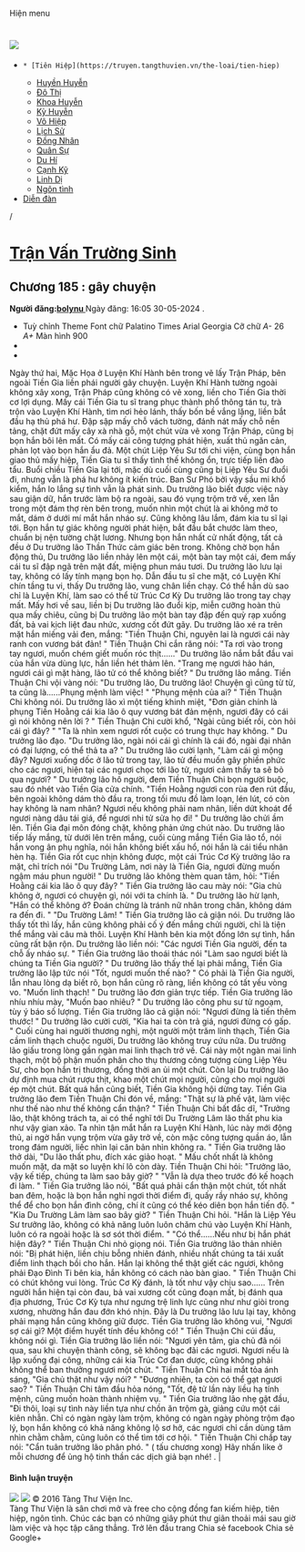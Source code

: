 Hiện menu
# [ ![](https://truyen.tangthuvien.vn/images/logo-web-gray.png) ](https://truyen.tangthuvien.vn "doc truyen")
  *     * [Tiên Hiệp](https://truyen.tangthuvien.vn/the-loai/tien-hiep)
    * [Huyền Huyễn](https://truyen.tangthuvien.vn/the-loai/huyen-huyen)
    * [Đô Thị](https://truyen.tangthuvien.vn/the-loai/do-thi)
    * [Khoa Huyễn](https://truyen.tangthuvien.vn/the-loai/khoa-huyen)
    * [Kỳ Huyễn](https://truyen.tangthuvien.vn/the-loai/ky-huyen)
    * [Võ Hiệp](https://truyen.tangthuvien.vn/the-loai/vo-hiep)
    * [Lịch Sử](https://truyen.tangthuvien.vn/the-loai/lich-su)
    * [Đồng Nhân](https://truyen.tangthuvien.vn/the-loai/dong-nhan)
    * [Quân Sự](https://truyen.tangthuvien.vn/the-loai/quan-su)
    * [Du Hí](https://truyen.tangthuvien.vn/the-loai/du-hi)
    * [Cạnh Kỹ](https://truyen.tangthuvien.vn/the-loai/canh-ky)
    * [Linh Dị](https://truyen.tangthuvien.vn/the-loai/linh-di)
    * [Ngôn tình](https://ngontinh.tangthuvien.vn/)
  * [Diễn đàn](http://tangthuvien.vn/forum)


/
# [Trận Vấn Trường Sinh](https://truyen.tangthuvien.vn/doc-truyen/tran-van-truong-sinh "Trận Vấn Trường Sinh")
## Chương 185 : gây chuyện
**Người đăng:[bolynu ](https://truyen.tangthuvien.vn/converter/bolynu)**
Ngày đăng: 16:05 30-05-2024
. 
  * Tuỳ chỉnh
Theme
Font chữ
Palatino Times Arial Georgia
Cỡ chữ
_A-_ 26 _A+_
Màn hình
900
  * [](https://truyen.tangthuvien.vn/doc-truyen/tran-van-truong-sinh/chuong-185#list-comment "Bình luận")
  * [](https://truyen.tangthuvien.vn/nap-xu "Nạp tiền")


Ngày thứ hai, Mặc Họa ở Luyện Khí Hành bên trong vẽ lấy Trận Pháp, bên ngoài Tiền Gia liền phái người gây chuyện. Luyện Khí Hành tường ngoài không xây xong, Trận Pháp cũng không có vẽ xong, liền cho Tiền Gia thời cơ lợi dụng. Mấy cái Tiền Gia tu sĩ trang phục thành phổ thông tán tu, trà trộn vào Luyện Khí Hành, tìm nơi hẻo lánh, thấy bốn bề vắng lặng, liền bắt đầu hạ thủ phá hư. Đập sập mấy chỗ vách tường, đánh nát mấy chỗ nền tảng, chặt đứt mấy cây xà nhà gỗ, một chút vừa vẽ xong Trận Pháp, cũng bị bọn hắn bôi lên mất. Có mấy cái công tượng phát hiện, xuất thủ ngăn cản, phản lọt vào bọn hắn ẩu đả. Một chút Liệp Yêu Sư tới chi viện, cùng bọn hắn giao thủ mấy hiệp, Tiền Gia tu sĩ thấy tình thế không ổn, trực tiếp liền đào tẩu. Buổi chiều Tiền Gia lại tới, mặc dù cuối cùng cũng bị Liệp Yêu Sư đuổi đi, nhưng vẫn là phá hư không ít kiến trúc. Ban Sư Phó bởi vậy sầu mi khổ kiểm, hắn lo lắng sự tình vẫn là phát sinh. Du trưởng lão biết được việc này sau giận dữ, hắn trước làm bộ ra ngoài, sau đó vụng trộm trở về, xen lẫn trong một đám thợ rèn bên trong, muốn nhìn một chút là ai không mở to mắt, dám ở dưới mí mắt hắn nháo sự. Cũng không lâu lắm, đám kia tu sĩ lại tới. Bọn hắn tự giác không người phát hiện, bắt đầu bắt chước làm theo, chuẩn bị nện tường chặt lương. Nhưng bọn hắn nhất cử nhất động, tất cả đều ở Du trưởng lão Thần Thức cảm giác bên trong. Không chờ bọn hắn động thủ, Du trưởng lão liền nhảy lên một cái, một bàn tay một cái, đem mấy cái tu sĩ đập ngã trên mặt đất, miệng phun máu tươi. Du trưởng lão lưu lại tay, không có lấy tính mạng bọn họ. Dẫn đầu tu sĩ che mặt, có Luyện Khí chín tầng tu vi, thấy Du trưởng lão, vung chân liền chạy. Có thể hắn dù sao chỉ là Luyện Khí, làm sao có thể từ Trúc Cơ Kỳ Du trưởng lão trong tay chạy mất. Mấy hơi về sau, liền bị Du trưởng lão đuổi kịp, miễn cưỡng hoàn thủ qua mấy chiêu, cũng bị Du trưởng lão một bàn tay đập đến quỳ rạp xuống đất, bả vai kịch liệt đau nhức, xương cốt đứt gãy. Du trưởng lão xé ra trên mặt hắn miếng vải đen, mắng: "Tiền Thuận Chi, nguyên lai là ngươi cái này ranh con vương bát đản! " Tiền Thuận Chi cắn răng nói: "Ta rơi vào trong tay ngươi, muốn chém giết muốn róc thịt......" Du trưởng lão nắm bắt đầu vai của hắn vừa dùng lực, hắn liền hét thảm lên. "Trang mẹ ngươi hảo hán, ngươi cái gì mặt hàng, lão tử có thể không biết? " Du trưởng lão mắng. Tiền Thuận Chi vội vàng nói: "Du trưởng lão, Du trưởng lão! Chuyện gì cũng từ từ, ta cũng là......Phụng mệnh làm việc! " "Phụng mệnh của ai? " Tiền Thuận Chi không nói. Du trưởng lão xì một tiếng khinh miệt, "Đơn giản chính là phụng Tiền Hoằng cái kia lão ô quy vương bát đản mệnh, ngươi đây có cái gì nói không nên lời ? " Tiền Thuận Chi cười khổ, "Ngài cũng biết rồi, còn hỏi cái gì đây? " "Ta là nhìn xem ngươi rốt cuộc có trung thực hay không. " Du trưởng lão đạo. "Du trưởng lão, ngài nói cái gì chính là cái đó, ngài đại nhân có đại lượng, có thể thả ta a? " Du trưởng lão cười lạnh, "Làm cái gì mộng đây? Ngươi xuống dốc ở lão tử trong tay, lão tử đều muốn gây phiền phức cho các ngươi, hiện tại các ngươi chọc tới lão tử, ngươi cảm thấy ta sẽ bỏ qua ngươi? " Du trưởng lão hô người, đem Tiền Thuận Chi bọn người buộc, sau đó nhét vào Tiền Gia cửa chính. "Tiền Hoằng ngươi con rùa đen rút đầu, bên ngoài không dám thò đầu ra, trong tối mưu đồ làm loạn, lén lút, có còn hay không là nam nhân? Ngươi nếu không phải nam nhân, liền dứt khoát để ngươi nàng dâu tái giá, để ngươi nhi tử sửa họ đi! " Du trưởng lão chửi ầm lên. Tiền Gia đại môn đóng chặt, không phản ứng chút nào. Du trưởng lão tiếp lấy mắng, từ dưới lên trên mắng, cuối cùng mắng Tiền Gia lão tổ, nói hắn vong ân phụ nghĩa, nói hắn không biết xấu hổ, nói hắn là cái tiểu nhân hèn hạ. Tiền Gia rốt cục nhịn không được, một cái Trúc Cơ Kỳ trưởng lão ra mặt, chỉ trích nói "Du Trường Lâm, nơi này là Tiền Gia, ngươi đừng muốn ngậm máu phun người! " Du trưởng lão không thèm quan tâm, hỏi: "Tiền Hoằng cái kia lão ô quy đây? " Tiền Gia trưởng lão cau mày nói: "Gia chủ không ở, ngươi có chuyện gì, nói với ta chính là. " Du trưởng lão hừ lạnh, "Hắn có thể không ở? Đoán chừng là tránh nữ nhân trong chăn, không dám ra đến đi. " "Du Trường Lâm! " Tiền Gia trưởng lão cả giận nói. Du trưởng lão thấy tốt thì lấy, hắn cũng không phải cố ý đến mắng chửi người, chỉ là tiện thể mắng vài câu mà thôi. Luyện Khí Hành bên kia một đống lớn sự tình, hắn cũng rất bận rộn. Du trưởng lão liền nói: "Các ngươi Tiền Gia người, đến ta chỗ ấy nháo sự. " Tiền Gia trưởng lão thoái thác nói "Làm sao ngươi biết là chúng ta Tiền Gia người? " Du trưởng lão thấy thế lại phải mắng, Tiền Gia trưởng lão lập tức nói "Tốt, ngươi muốn thế nào? " Có phải là Tiền Gia người, lẫn nhau lòng dạ biết rõ, bọn hắn cũng rõ ràng, liền không có tất yếu vòng vo. "Muốn linh thạch! " Du trưởng lão đơn giản trực tiếp. Tiền Gia trưởng lão nhíu nhíu mày, "Muốn bao nhiêu? " Du trưởng lão công phu sư tử ngoạm, tùy ý báo số lượng. Tiền Gia trưởng lão cả giận nói: "Ngươi đừng là tiến thêm thước! " Du trưởng lão cười cười, "Kia hai ta còn trả giá, ngươi đừng có gấp. " Cuối cùng hai người thương nghị, một người một trăm linh thạch, Tiền Gia cầm linh thạch chuộc người, Du trưởng lão không truy cứu nữa. Du trưởng lão giấu trong lòng gần ngàn mai linh thạch trở về. Cái này một ngàn mai linh thạch, một bộ phận muốn phân cho thụ thương công tượng cùng Liệp Yêu Sư, cho bọn hắn trị thương, đồng thời an ủi một chút. Còn lại Du trưởng lão dự định mua chút rượu thịt, khao một chút mọi người, cũng cho mọi người ép một chút. Bất quá hắn cũng biết, Tiền Gia không hội dừng tay. Tiền Gia trưởng lão đem Tiền Thuận Chi đón về, mắng: "Thật sự là phế vật, làm việc như thế nào như thế không cẩn thận? " Tiền Thuận Chi bất đắc dĩ, "Trưởng lão, thật không trách ta, ai có thể nghĩ tới Du Trường Lâm lão thất phu kia như vậy gian xảo. Ta nhìn tận mắt hắn ra Luyện Khí Hành, lúc này mới động thủ, ai ngờ hắn vụng trộm vừa gãy trở về, còn mặc công tượng quần áo, lẫn trong đám người, liếc nhìn lại căn bản nhìn không ra. " Tiền Gia trưởng lão thở dài, "Du lão thất phu, đích xác giảo hoạt. " Mấu chốt nhất là không muốn mặt, da mặt so luyện khí lô còn dày. Tiền Thuận Chi hỏi: "Trưởng lão, vậy kế tiếp, chúng ta làm sao bây giờ? " "Vẫn là dựa theo trước đó kế hoạch đi làm. " Tiền Gia trưởng lão nói, "Bất quá phải cẩn thận một chút, tốt nhất ban đêm, hoặc là bọn hắn nghỉ ngơi thời điểm đi, quấy rầy nháo sự, không thể để cho bọn hắn đình công, chí ít cũng có thể kéo diên bọn hắn tiến độ. " "Kia Du Trường Lâm làm sao bây giờ? " Tiền Thuận Chi hỏi. "Hắn là Liệp Yêu Sư trưởng lão, không có khả năng luôn luôn chăm chú vào Luyện Khí Hành, luôn có ra ngoài hoặc là sơ sót thời điểm. " "Có thể......Nếu như bị hắn phát hiện đây? " Tiền Thuận Chi nhỏ giọng nói. Tiền Gia trưởng lão thản nhiên nói: "Bị phát hiện, liền chịu bỗng nhiên đánh, nhiều nhất chúng ta tái xuất điểm linh thạch bồi cho hắn. Hắn lại không thể thật giết các ngươi, không phải Đạo Đình Ti bên kia, hắn không có cách nào bàn giao. " Tiền Thuận Chi có chút không vui lòng. Trúc Cơ Kỳ đánh, là tốt như vậy chịu sao...... Trên người hắn hiện tại còn đau, bả vai xương cốt cũng đoạn mất, bị đánh qua địa phương, Trúc Cơ Kỳ tựa như ngưng trệ linh lực cũng như như giòi trong xương, nhường hắn đau đớn khó nhịn. Đây là Du trưởng lão lưu lại tay, không phải mạng hắn cũng không giữ được. Tiền Gia trưởng lão không vui, "Ngươi sợ cái gì? Một điểm huyết tính đều không có! " Tiền Thuận Chi cúi đầu, không nói gì. Tiền Gia trưởng lão liền nói: "Ngươi yên tâm, gia chủ đã nói qua, sau khi chuyện thành công, sẽ không bạc đãi các ngươi. Ngươi nếu là lập xuống đại công, những cái kia Trúc Cơ đan dược, cũng không phải không thể ban thưởng ngươi một chút. " Tiền Thuận Chi hai mắt tỏa ánh sáng, "Gia chủ thật như vậy nói? " "Đương nhiên, ta còn có thể gạt ngươi sao? " Tiền Thuận Chi tâm đầu hỏa nóng, "Tốt, đệ tử lần này liều hạ tính mệnh, cũng muốn hoàn thành nhiệm vụ. " Tiền Gia trưởng lão nhẹ gật đầu, "Đi thôi, loại sự tình này liền tựa như chồn ăn trộm gà, giảng cứu một cái kiên nhẫn. Chỉ có ngàn ngày làm trộm, không có ngàn ngày phòng trộm đạo lý, bọn hắn không có khả năng không lộ sơ hở, các ngươi chỉ cần dùng tâm nhìn chằm chằm, cũng luôn có thể tìm tới cơ hội. " Tiền Thuận Chi chắp tay nói: "Cẩn tuân trưởng lão phân phó. " ( tấu chương xong) 
Hãy nhấn like ở mỗi chương để ủng hộ tinh thần các dịch giả bạn nhé!
. 
|
#### Bình luận truyện
![](https://truyen.tangthuvien.vn/images/ajax-loader-tr.gif)
![](https://truyen.tangthuvien.vn/images/logo-web-gray.png)
© 2016 Tàng Thư Viện Inc.  
Tàng Thư Viện là sân chơi mở và free cho cộng đồng fan kiếm hiệp, tiên hiệp, ngôn tình. Chúc các bạn có những giây phút thư giãn thoải mái sau giờ làm việc và học tập căng thẳng. 
Trở lên đầu trang
Chia sẻ facebook
Chia sẻ Google+
